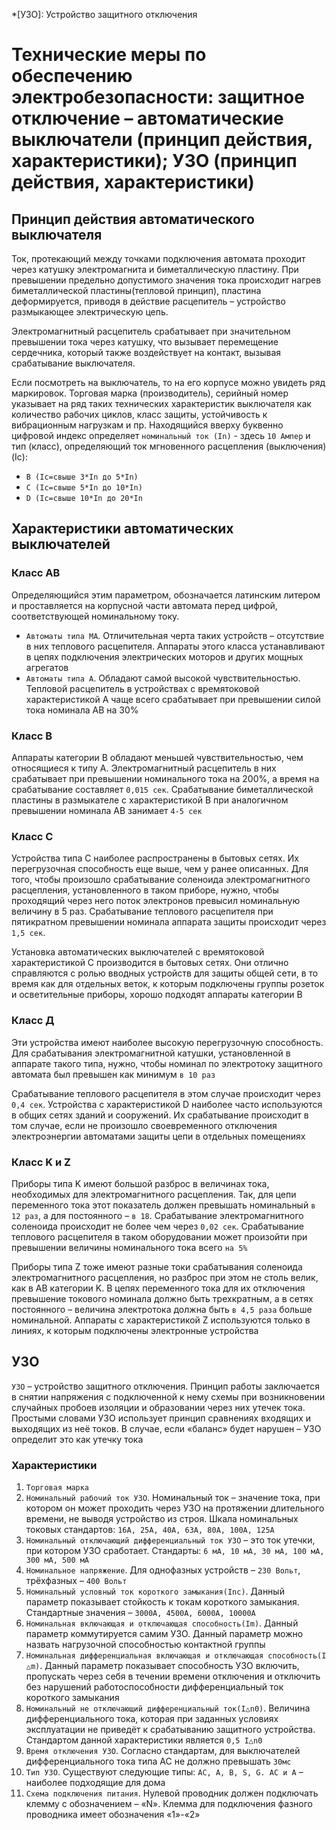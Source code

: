 *[УЗО]: Устройство защитного отключения

# Технические меры по обеспечению электробезопасности: защитное отключение – автоматические выключатели (принцип действия, характеристики); УЗО (принцип действия, характеристики)

## Принцип действия автоматического выключателя

Ток, протекающий между точками подключения автомата проходит через катушку электромагнита и биметаллическую пластину. При превышении предельно допустимого значения тока происходит нагрев
биметаллической пластины(тепловой принцип), пластина деформируется, приводя в действие расцепитель – устройство размыкающее электрическую цепь.

Электромагнитный расцепитель срабатывает при значительном превышении тока через катушку, что вызывает перемещение сердечника, который также воздействует на контакт, вызывая срабатывание выключателя.

Если посмотреть на выключатель, то на его корпусе можно увидеть ряд маркировок. Торговая марка (производитель), серийный номер указывает на ряд таких технических характеристик выключателя как
количество рабочих циклов, класс защиты, устойчивость к вибрационным нагрузкам и пр. Находящийся вверху буквенно цифровой индекс определяет `номинальный ток (In)` - здесь `10 Ампер` и тип (класс),
определяющий ток мгновенного расцепления (выключения) (Ic):

- `B (Ic=свыше 3*In до 5*In)`
- `C (Ic=свыше 5*In до 10*In)`
- `D (Ic=свыше 10*In до 20*In`

## Характеристики автоматических выключателей

### Класс АВ

Определяющийся этим параметром, обозначается латинским литером и проставляется на корпусной части автомата перед цифрой, соответствующей номинальному току.

- `Автоматы типа MA`. Отличительная черта таких устройств – отсутствие в них теплового расцепителя. Аппараты этого класса устанавливают в цепях подключения электрических моторов и других мощных
  агрегатов
- `Автоматы типа A`. Обладают самой высокой чувствительностью. Тепловой расцепитель в устройствах с времятоковой характеристикой А чаще всего срабатывает при превышении силой тока номинала АВ на 30%

### Класс В

Аппараты категории B обладают меньшей чувствительностью, чем относящиеся к типу A. Электромагнитный расцепитель в них срабатывает при превышении номинального тока на 200%, а время на срабатывание
составляет `0,015 сек`. Срабатывание биметаллической пластины в размыкателе с характеристикой B при аналогичном превышении номинала АВ занимает `4-5 сек`

### Класс C

Устройства типа C наиболее распространены в бытовых сетях. Их перегрузочная способность еще выше, чем у ранее описанных. Для того, чтобы произошло срабатывание соленоида электромагнитного расцепления,
установленного в таком приборе, нужно, чтобы проходящий через него поток электронов превысил номинальную величину в 5 раз. Срабатывание теплового расцепителя при пятикратном превышении номинала
аппарата защиты происходит через `1,5 сек`.

Установка автоматических выключателей с времятоковой характеристикой C производится в бытовых сетях. Они отлично справляются с ролью вводных устройств для защиты общей сети, в то время как для
отдельных веток, к которым подключены группы розеток и осветительные приборы, хорошо подходят аппараты категории B

### Класс Д

Эти устройства имеют наиболее высокую перегрузочную способность. Для срабатывания электромагнитной катушки, установленной в аппарате такого типа, нужно, чтобы номинал по электротоку защитного автомата
был превышен как минимум `в 10 раз`

Срабатывание теплового расцепителя в этом случае происходит через `0,4 сек`. Устройства с характеристикой D наиболее часто используются в общих сетях зданий и сооружений. Их срабатывание происходит в
том случае, если не произошло своевременного отключения электроэнергии автоматами защиты цепи в отдельных помещениях

### Класс K и Z

Приборы типа K имеют большой разброс в величинах тока, необходимых для электромагнитного расцепления. Так, для цепи переменного тока этот показатель должен превышать номинальный `в 12 раз`, а для
постоянного – `в 18`. Срабатывание электромагнитного соленоида происходит не более чем через `0,02 сек`. Срабатывание теплового расцепителя в таком оборудовании может произойти при превышении величины
номинального тока всего `на 5%`

Приборы типа Z тоже имеют разные токи срабатывания соленоида электромагнитного расцепления, но разброс при этом не столь велик, как в АВ категории K. В цепях переменного тока для их отключения
превышение токового номинала должно быть трехкратным, а в сетях постоянного – величина электротока должна быть `в 4,5 раза` больше номинальной. Аппараты с характеристикой Z используются только в
линиях, к которым подключены электронные устройства

## УЗО

`УЗО` – устройство защитного отключения. Принцип работы заключается в снятии напряжения с подключенной к нему схемы при возникновении случайных пробоев изоляции и образовании через них утечек тока.
Простыми словами УЗО использует принцип сравнениях входящих и выходящих из неё токов. В случае, если «баланс» будет нарушен – УЗО определит это как утечку тока

### Характеристики

1. `Торговая марка`
2. `Номинальный рабочий ток УЗО`. Номинальный ток – значение тока, при котором он может проходить через УЗО на протяжении длительного времени, не выводя устройство из строя. Шкала номинальных токовых
   стандартов: `16А, 25А, 40А, 63А, 80А, 100А, 125А`
3. `Номинальный отключающий дифференциальный ток УЗО` – это ток утечки, при котором УЗО сработает. Стандарты: `6 мА, 10 мА, 30 мА, 100 мА, 300 мА, 500 мА`
4. `Номинальное напряжение`. Для однофазных устройств – `230 Вольт`, трёхфазных – `400 Вольт`
5. `Номинальный условный ток короткого замыкания(Inc)`. Данный параметр показывает стойкость к токам короткого замыкания. Стандартные значения – `3000А, 4500А, 6000А, 10000А`
6. `Номинальная включающая и отключающая способность(Im)`. Данный параметр коммутируется самим УЗО. Данный параметр можно назвать нагрузочной способностью контактной группы
7. `Номинальная дифференциальная включающая и отключающая способность(I △m)`. Данный параметр показывает способность УЗО включить, пропускать через себя в течении времени отключения и отключить без
   нарушений работоспособности дифференциальный ток короткого замыкания
8. `Номинальный не отключающий дифференциальный ток(I△n0)`. Величина дифференциального тока, которая при заданных условиях эксплуатации не приведёт к срабатыванию защитного устройства. Стандартом
   данной характеристики является `0,5 I△n0`
9. `Время отключения УЗО`. Согласно стандартам, для выключателей дифференциального тока типа AC не должно превышать `30мс`
10. `Тип УЗО`. Существуют следующие типы: `АС, А, B, S, G. АС и А` – наиболее подходящие для дома
11. `Схема подключения питания`. Нулевой проводник должен подключать клемму с обозначением – «N». Клемма для подключения фазного проводника имеет обозначения «1»-«2»
